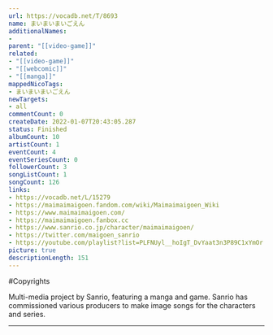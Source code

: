 ```yaml
---
url: https://vocadb.net/T/8693
name: まいまいまいごえん
additionalNames: 
- 
parent: "[[video-game]]"
related:
- "[[video-game]]"
- "[[webcomic]]"
- "[[manga]]"
mappedNicoTags:
- まいまいまいごえん
newTargets:
- all
commentCount: 0
createDate: 2022-01-07T20:43:05.287
status: Finished
albumCount: 10
artistCount: 1
eventCount: 4
eventSeriesCount: 0
followerCount: 3
songListCount: 1
songCount: 126
links: 
- https://vocadb.net/L/15279
- https://maimaimaigoen.fandom.com/wiki/Maimaimaigoen_Wiki
- https://www.maimaimaigoen.com/
- https://maimaimaigoen.fanbox.cc
- https://www.sanrio.co.jp/character/maimaimaigoen/
- https://twitter.com/maigoen_sanrio
- https://youtube.com/playlist?list=PLFNUyl__hoIgT_DvYaat3n3P89C1xYmOr
picture: true
descriptionLength: 151
---
```


#Copyrights

Multi-media project by Sanrio, featuring a manga and game.
Sanrio has commissioned various producers to make image songs for the characters and series.

---

